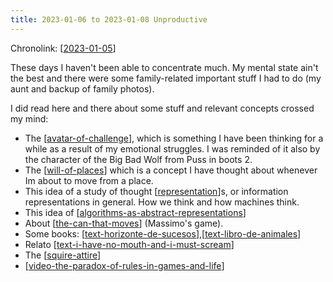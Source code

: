 ```yaml
---
title: 2023-01-06 to 2023-01-08 Unproductive
---
```


Chronolink: [[2023-01-05]]

These days I haven't been able to concentrate much. My mental state ain't the best and there were some family-related important stuff I had to do (my aunt and backup of family photos).

I did read here and there about some stuff and relevant concepts crossed my mind:

- The [[avatar-of-challenge]], which is something I have been thinking for a while as a result of my emotional struggles. I was reminded of it also by the character of the Big Bad Wolf from Puss in boots 2.
- The [[will-of-places]] which is a concept I have thought about whenever Im about to move from a place.
- This idea of a study of thought [[representation]]s, or information representations in general. How we think and how machines think.
- This idea of [[algorithms-as-abstract-representations]]
- About [[the-can-that-moves]] (Massimo's game).
- Some books: [[text-horizonte-de-sucesos]],[[text-libro-de-animales]]
- Relato [[text-i-have-no-mouth-and-i-must-scream]]
- The [[squire-attire]]
- [[video-the-paradox-of-rules-in-games-and-life]]


[//begin]: # "Autogenerated link references for markdown compatibility"
[2023-01-05]: ./../wayward/2023-01-05 "2023-01-05"
[algorithms-as-abstract-representations]: ./../bubbles/algorithms-as-abstract-representations "algorithms-as-abstract-representations"
[avatar-of-challenge]: ./../bubbles/avatar-of-challenge "avatar-of-challenge"
[representation]: ./../bubbles/representation "representation"
[squire-attire]: ./../bubbles/squire-attire "squire-attire"
[text-horizonte-de-sucesos]: ./../bubbles/stub "text-horizonte-de-sucesos"
[text-i-have-no-mouth-and-i-must-scream]: ./../bubbles/stub "text-i-have-no-mouth-and-i-must-scream"
[text-libro-de-animales]: ./../bubbles/text-libro-de-animales "text-libro-de-animales"
[the-can-that-moves]: ./../bubbles/the-can-that-moves "the-can-that-moves"
[video-the-paradox-of-rules-in-games-and-life]: ./../bubbles/stub "video-the-paradox-of-rules-in-games-and-life"
[will-of-places]: ./../bubbles/will-of-places "will-of-places"
[//end]: # "Autogenerated link references"
